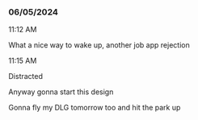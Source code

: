 ### 06/05/2024

11:12 AM

What a nice way to wake up, another job app rejection

11:15 AM

Distracted

Anyway gonna start this design

Gonna fly my DLG tomorrow too and hit the park up


